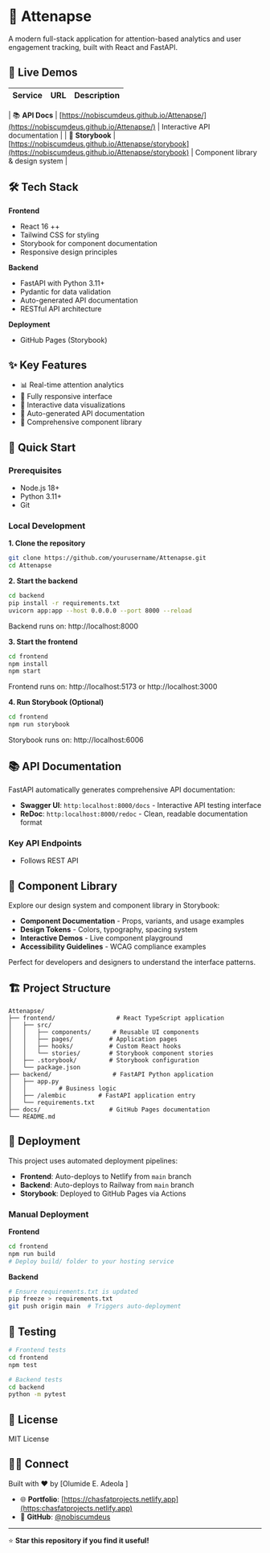 # 🎯 Attenapse

A modern full-stack application for attention-based analytics and user engagement tracking, built with React and FastAPI.

## 🌟 Live Demos

| Service | URL | Description |
|---------|-----|-------------|

| 📚 **API Docs** | [https://nobiscumdeus.github.io/Attenapse/](https://nobiscumdeus.github.io/Attenapse/) | Interactive API documentation |
| 🎨 **Storybook** | [https://nobiscumdeus.github.io/Attenapse/storybook](https://nobiscumdeus.github.io/Attenapse/storybook) | Component library & design system |

## 🛠 Tech Stack

**Frontend**
- React 16 ++
- Tailwind CSS for styling  
- Storybook for component documentation
- Responsive design principles

**Backend**
- FastAPI with Python 3.11+
- Pydantic for data validation
- Auto-generated API documentation
- RESTful API architecture

**Deployment**
- GitHub Pages (Storybook)

## ✨ Key Features

- 📊 Real-time attention analytics
- 📱 Fully responsive interface
- 🎯 Interactive data visualizations
- 📝 Auto-generated API documentation
- 🎨 Comprehensive component library

## 🚀 Quick Start

### Prerequisites
- Node.js 18+
- Python 3.11+
- Git

### Local Development

**1. Clone the repository**
```bash
git clone https://github.com/yourusername/Attenapse.git
cd Attenapse
```

**2. Start the backend**
```bash
cd backend
pip install -r requirements.txt
uvicorn app:app --host 0.0.0.0 --port 8000 --reload
```
Backend runs on: http://localhost:8000

**3. Start the frontend**
```bash
cd frontend
npm install
npm start
```
Frontend runs on: http://localhost:5173  or http://localhost:3000

**4. Run Storybook (Optional)**
```bash
cd frontend
npm run storybook
```
Storybook runs on: http://localhost:6006

## 📚 API Documentation

FastAPI automatically generates comprehensive API documentation:

- **Swagger UI**: `http:localhost:8000/docs` - Interactive API testing interface
- **ReDoc**: `http:localhost:8000/redoc` - Clean, readable documentation format

### Key API Endpoints
- Follows REST API

## 🎨 Component Library

Explore our design system and component library in Storybook:

- **Component Documentation** - Props, variants, and usage examples
- **Design Tokens** - Colors, typography, spacing system
- **Interactive Demos** - Live component playground
- **Accessibility Guidelines** - WCAG compliance examples

Perfect for developers and designers to understand the interface patterns.

## 🏗 Project Structure

```
Attenapse/
├── frontend/                 # React TypeScript application
│   ├── src/
│   │   ├── components/      # Reusable UI components
│   │   ├── pages/          # Application pages
│   │   ├── hooks/          # Custom React hooks
│   │   └── stories/        # Storybook component stories
│   ├── .storybook/         # Storybook configuration
│   └── package.json
├── backend/                 # FastAPI Python application
│   ├── app.py
│   │         # Business logic
│   ├── /alembic         # FastAPI application entry
│   └── requirements.txt
├── docs/                   # GitHub Pages documentation
└── README.md
```

## 🚀 Deployment

This project uses automated deployment pipelines:

- **Frontend**: Auto-deploys to Netlify from `main` branch
- **Backend**: Auto-deploys to Railway from `main` branch  
- **Storybook**: Deployed to GitHub Pages via Actions

### Manual Deployment

**Frontend**
```bash
cd frontend
npm run build
# Deploy build/ folder to your hosting service
```

**Backend**
```bash
# Ensure requirements.txt is updated
pip freeze > requirements.txt
git push origin main  # Triggers auto-deployment
```

## 🧪 Testing

```bash
# Frontend tests
cd frontend
npm test

# Backend tests  
cd backend
python -m pytest
```

## 📄 License

MIT License 

## 👨‍💻 Connect

Built with ❤️ by [Olumide E. Adeola ]

- 🌐 **Portfolio**: [https://chasfatprojects.netlify.app](https:chasfatprojects.netlify.app)
- 🐙 **GitHub**: [@nobiscumdeus](https://github.com/nobiscumdeus.git)

---

⭐ **Star this repository if you find it useful!**